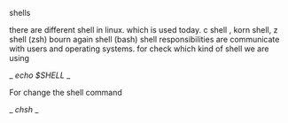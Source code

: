 
shells

there are different shell in linux. which is used today. c shell , korn shell, z shell (zsh)
    bourn again shell (bash)
shell responsibilities are communicate with users and operating systems.
for check which kind of shell we are using

_ _echo $SHELL_ _
 
For change the  shell command

_ _chsh_ _
 
